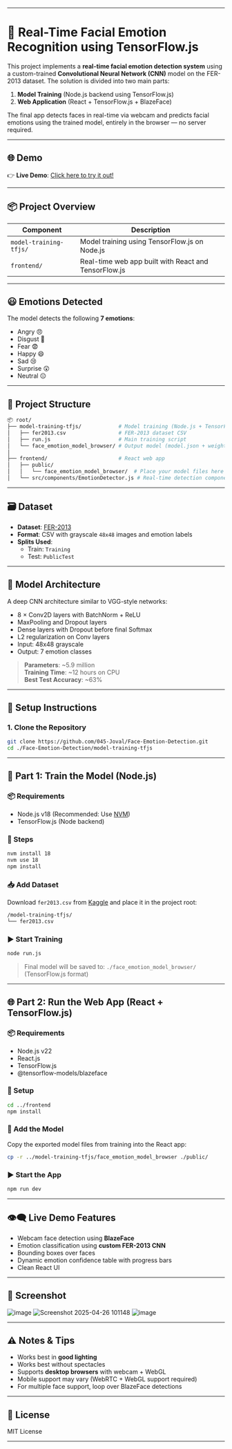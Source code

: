 
---

# 🧠 Real-Time Facial Emotion Recognition using TensorFlow.js

This project implements a **real-time facial emotion detection system** using a custom-trained **Convolutional Neural Network (CNN)** model on the FER-2013 dataset. The solution is divided into two main parts:

1. **Model Training** (Node.js backend using TensorFlow.js)
2. **Web Application** (React + TensorFlow.js + BlazeFace)

The final app detects faces in real-time via webcam and predicts facial emotions using the trained model, entirely in the browser — no server required.

---

## 🌐 Demo

👉 **Live Demo**: [Click here to try it out!](https://dulcet-mochi-34cced.netlify.app/) 

---

## 📦 Project Overview

| Component     | Description |
|---------------|-------------|
| `model-training-tfjs/` | Model training using TensorFlow.js on Node.js |
| `frontend/`  | Real-time web app built with React and TensorFlow.js |

---

## 😃 Emotions Detected

The model detects the following **7 emotions**:
- Angry 😠
- Disgust 🤢
- Fear 😨
- Happy 😄
- Sad 😢
- Surprise 😲
- Neutral 😐

---

## 📁 Project Structure

```bash
📦 root/
├── model-training-tfjs/            # Model training (Node.js + TensorFlow.js)
│   ├── fer2013.csv                 # FER-2013 dataset CSV
│   ├── run.js                      # Main training script
│   └── face_emotion_model_browser/ # Output model (model.json + weights.bin)
│
├── frontend/                       # React web app
│   ├── public/
│   │   └── face_emotion_model_browser/  # Place your model files here
│   └── src/components/EmotionDetector.js # Real-time detection component
```

---

## 🗃 Dataset

- **Dataset**: [FER-2013](https://www.kaggle.com/datasets/deadskull7/fer2013)
- **Format**: CSV with grayscale `48x48` images and emotion labels
- **Splits Used**:  
  - Train: `Training`
  - Test: `PublicTest`

---

## 🧠 Model Architecture

A deep CNN architecture similar to VGG-style networks:

- 8 × Conv2D layers with BatchNorm + ReLU
- MaxPooling and Dropout layers
- Dense layers with Dropout before final Softmax
- L2 regularization on Conv layers
- Input: 48x48 grayscale
- Output: 7 emotion classes

> **Parameters**: ~5.9 million  
> **Training Time**: ~12 hours on CPU  
> **Best Test Accuracy**: ~63%

---

## 🔧 Setup Instructions

### 1. Clone the Repository
```bash
git clone https://github.com/045-Joval/Face-Emotion-Detection.git
cd ./Face-Emotion-Detection/model-training-tfjs
```

---

## 🚀 Part 1: Train the Model (Node.js)

### 📦 Requirements
- Node.js v18 (Recommended: Use [NVM](https://github.com/nvm-sh/nvm))
- TensorFlow.js (Node backend)

### 🔧 Steps

```bash
nvm install 18
nvm use 18
npm install
```

### 📥 Add Dataset

Download `fer2013.csv` from [Kaggle](https://www.kaggle.com/datasets/deadskull7/fer2013) and place it in the project root:

```bash
/model-training-tfjs/
└── fer2013.csv
```

### ▶️ Start Training

```bash
node run.js
```

> Final model will be saved to: `./face_emotion_model_browser/` (TensorFlow.js format)

---

## 🌐 Part 2: Run the Web App (React + TensorFlow.js)

### 📦 Requirements
- Node.js v22
- React.js
- TensorFlow.js
- @tensorflow-models/blazeface

### 🔧 Setup

```bash
cd ../frontend
npm install
```

### 📂 Add the Model

Copy the exported model files from training into the React app:

```bash
cp -r ../model-training-tfjs/face_emotion_model_browser ./public/
```

### ▶️ Start the App

```bash
npm run dev
```

---

## 👁️‍🗨️ Live Demo Features

- Webcam face detection using **BlazeFace**
- Emotion classification using **custom FER-2013 CNN**
- Bounding boxes over faces
- Dynamic emotion confidence table with progress bars
- Clean React UI

---

## 📸 Screenshot

![image](https://github.com/user-attachments/assets/47c44823-11e6-4eea-8f22-143719ccf8e1)
![Screenshot 2025-04-26 101148](https://github.com/user-attachments/assets/a7c871ec-6952-426c-8cb6-7a0d996e5d98)
![image](https://github.com/user-attachments/assets/251d75cd-1048-41d5-8bf7-b970add434aa)


---

## ⚠️ Notes & Tips

- Works best in **good lighting**
- Works best without spectacles
- Supports **desktop browsers** with webcam + WebGL
- Mobile support may vary (WebRTC + WebGL support required)
- For multiple face support, loop over BlazeFace detections

---

## 📄 License

MIT License

---
